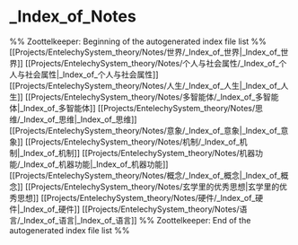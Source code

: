 # _Index_of_Notes
%% Zoottelkeeper: Beginning of the autogenerated index file list  %%
 [[Projects/EntelechySystem_theory/Notes/世界/_Index_of_世界|_Index_of_世界]]
 [[Projects/EntelechySystem_theory/Notes/个人与社会属性/_Index_of_个人与社会属性|_Index_of_个人与社会属性]]
 [[Projects/EntelechySystem_theory/Notes/人生/_Index_of_人生|_Index_of_人生]]
 [[Projects/EntelechySystem_theory/Notes/多智能体/_Index_of_多智能体|_Index_of_多智能体]]
 [[Projects/EntelechySystem_theory/Notes/思维/_Index_of_思维|_Index_of_思维]]
 [[Projects/EntelechySystem_theory/Notes/意象/_Index_of_意象|_Index_of_意象]]
 [[Projects/EntelechySystem_theory/Notes/机制/_Index_of_机制|_Index_of_机制]]
 [[Projects/EntelechySystem_theory/Notes/机器功能/_Index_of_机器功能|_Index_of_机器功能]]
 [[Projects/EntelechySystem_theory/Notes/概念/_Index_of_概念|_Index_of_概念]]
 [[Projects/EntelechySystem_theory/Notes/玄学里的优秀思想|玄学里的优秀思想]]
 [[Projects/EntelechySystem_theory/Notes/硬件/_Index_of_硬件|_Index_of_硬件]]
 [[Projects/EntelechySystem_theory/Notes/语言/_Index_of_语言|_Index_of_语言]]
%% Zoottelkeeper: End of the autogenerated index file list  %%
